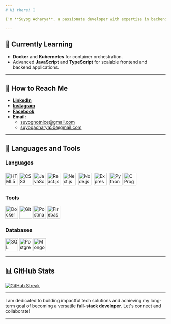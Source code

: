 ```yaml
---
# Hi there! 👋  

I'm **Suyog Acharya**, a passionate developer with expertise in backend development and growing skills in full-stack development. My interests span **web development**, **open-source contributions**, and **machine learning**, where I aim to create efficient and scalable solutions.  

---
```


## 🌱 Currently Learning  

- **Docker** and **Kubernetes** for container orchestration.  
- Advanced **JavaScript** and **TypeScript** for scalable frontend and backend applications.  

---

## 📢 How to Reach Me  

- [**LinkedIn**](https://www.linkedin.com/in/acharyasuyog/)  
- [**Instagram**](https://www.instagram.com/suyognotnice)  
- [**Facebook**](https://www.facebook.com/suyognotnice)  
- **Email:**  
  - suyognotnice@gmail.com  
  - suyogacharya50@gmail.com  

---

## 🔧 Languages and Tools  

### **Languages**  
<p align="left"> 
  <img src="https://cdn.jsdelivr.net/gh/devicons/devicon/icons/html5/html5-original.svg" alt="HTML5" width="40" height="40" /> 
  <img src="https://cdn.jsdelivr.net/gh/devicons/devicon/icons/css3/css3-original.svg" alt="CSS3" width="40" height="40" /> 
  <img src="https://cdn.jsdelivr.net/gh/devicons/devicon/icons/javascript/javascript-original.svg" alt="JavaScript" width="40" height="40" /> 
  <img src="https://cdn.jsdelivr.net/gh/devicons/devicon/icons/react/react-original.svg" alt="React.js" width="40" height="40" /> 
  <img src="https://cdn.jsdelivr.net/gh/devicons/devicon/icons/nextjs/nextjs-line.svg" alt="Next.js" width="40" height="40" style="background-color:white; padding:5px; border-radius:5px;" /> 
  <img src="https://cdn.jsdelivr.net/gh/devicons/devicon/icons/nodejs/nodejs-original.svg" alt="Node.js" width="40" height="40" /> 
  <img src="https://cdn.jsdelivr.net/gh/devicons/devicon/icons/express/express-original-wordmark.svg" alt="Express.js" width="40" height="40" style="background-color:white; padding:5px; border-radius:5px;" />
  <img src="https://cdn.jsdelivr.net/gh/devicons/devicon/icons/python/python-original.svg" alt="Python" width="40" height="40" /> 
  <img src="https://cdn.jsdelivr.net/gh/devicons/devicon/icons/c/c-original.svg" alt="C Programming" width="40" height="40" /> 
</p>


### **Tools**  
<p align="left">
  <img src="https://cdn.jsdelivr.net/gh/devicons/devicon/icons/docker/docker-original.svg" alt="Docker" width="40" height="40" />
  <img src="https://cdn.jsdelivr.net/gh/devicons/devicon/icons/git/git-original.svg" alt="Git" width="40" height="40" />
  <img src="https://cdn.jsdelivr.net/gh/devicons/devicon/icons/postman/postman-original.svg" alt="Postman" width="40" height="40" />
  <img src="https://cdn.jsdelivr.net/gh/devicons/devicon/icons/firebase/firebase-plain.svg" alt="Firebase" width="40" height="40" />
</p>

### **Databases**  
<p align="left">
  <img src="https://cdn.jsdelivr.net/gh/devicons/devicon/icons/mysql/mysql-original.svg" alt="SQL" width="40" height="40" />
  <img src="https://cdn.jsdelivr.net/gh/devicons/devicon/icons/postgresql/postgresql-original.svg" alt="PostgreSQL" width="40" height="40" />
  <img src="https://cdn.jsdelivr.net/gh/devicons/devicon/icons/mongodb/mongodb-original.svg" alt="MongoDB" width="40" height="40" />
</p>

---

## 📊 GitHub Stats  

[![GitHub Streak](https://streak-stats.demolab.com/?user=acharyasuyog)](https://git.io/streak-stats)  

---

I am dedicated to building impactful tech solutions and achieving my long-term goal of becoming a versatile **full-stack developer**. Let's connect and collaborate!  

---  
